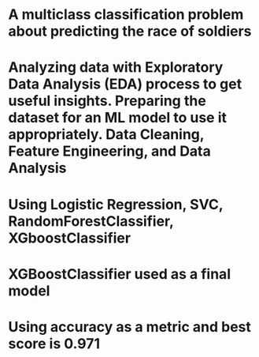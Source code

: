 # A multiclass classification problem about predicting the race of soldiers
# Analyzing data with Exploratory Data Analysis (EDA) process to get useful insights. Preparing the dataset for an ML model to use it appropriately. Data Cleaning, Feature Engineering, and Data Analysis
# Using Logistic Regression, SVC, RandomForestClassifier, XGboostClassifier
# XGBoostClassifier used as a final model
# Using accuracy as a metric and best score is 0.971